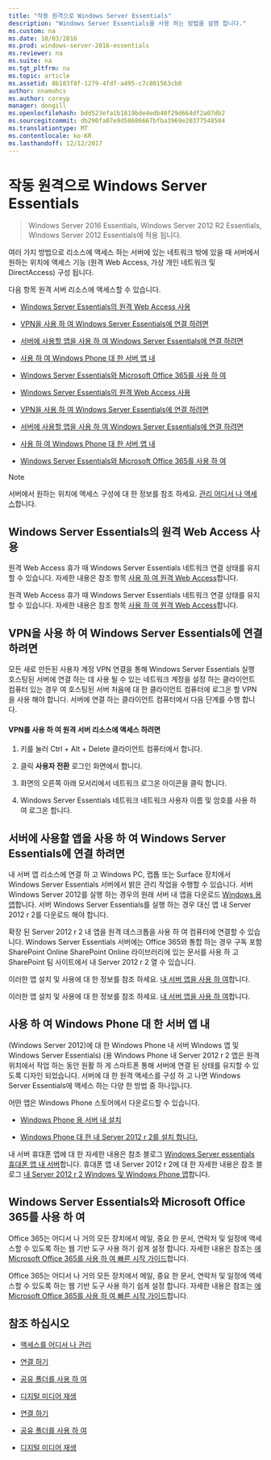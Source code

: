 ```yaml
---
title: "작동 원격으로 Windows Server Essentials"
description: "Windows Server Essentials을 사용 하는 방법을 설명 합니다."
ms.custom: na
ms.date: 10/03/2016
ms.prod: windows-server-2016-essentials
ms.reviewer: na
ms.suite: na
ms.tgt_pltfrm: na
ms.topic: article
ms.assetid: 8b183f8f-1279-4fdf-a495-c7c801563cb0
author: nnamuhcs
ms.author: coreyp
manager: dongill
ms.openlocfilehash: bdd523efa1b1819bde4edb40f29d664df2a07db2
ms.sourcegitcommit: db290fa07e9d50686667bfba3969e20377548504
ms.translationtype: MT
ms.contentlocale: ko-KR
ms.lasthandoff: 12/12/2017
---
```

# <a name="work-remotely-in-windows-server-essentials"></a>작동 원격으로 Windows Server Essentials

>Windows Server 2016 Essentials, Windows Server 2012 R2 Essentials, Windows Server 2012 Essentials에 적용 됩니다.
  
 여러 가지 방법으로 리소스에 액세스 하는 서버에 있는 네트워크 밖에 있을 때 서버에서 원하는 위치에 액세스 기능 (원격 Web Access, 가상 개인 네트워크 및 DirectAccess) 구성 됩니다.  
  
 다음 항목 원격 서버 리소스에 액세스할 수 있습니다.  
  

-   [Windows Server Essentials의 원격 Web Access 사용](Work-Remotely-in-Windows-Server-Essentials.md#BKMA_RWA)  
  
-   [VPN을 사용 하 여 Windows Server Essentials에 연결 하려면](Work-Remotely-in-Windows-Server-Essentials.md#BKMK_3)  
  
-   [서버에 사용할 앱을 사용 하 여 Windows Server Essentials에 연결 하려면](Work-Remotely-in-Windows-Server-Essentials.md#BKMK_App)  
  
-   [사용 하 여 Windows Phone 대 한 서버 앱 내](Work-Remotely-in-Windows-Server-Essentials.md#BKMK_2)  
  
-   [Windows Server Essentials와 Microsoft Office 365를 사용 하 여](Work-Remotely-in-Windows-Server-Essentials.md#BKMK_O365)  

-   [Windows Server Essentials의 원격 Web Access 사용](../use/Work-Remotely-in-Windows-Server-Essentials.md#BKMA_RWA)  
  
-   [VPN을 사용 하 여 Windows Server Essentials에 연결 하려면](../use/Work-Remotely-in-Windows-Server-Essentials.md#BKMK_3)  
  
-   [서버에 사용할 앱을 사용 하 여 Windows Server Essentials에 연결 하려면](../use/Work-Remotely-in-Windows-Server-Essentials.md#BKMK_App)  
  
-   [사용 하 여 Windows Phone 대 한 서버 앱 내](../use/Work-Remotely-in-Windows-Server-Essentials.md#BKMK_2)  
  
-   [Windows Server Essentials와 Microsoft Office 365를 사용 하 여](../use/Work-Remotely-in-Windows-Server-Essentials.md#BKMK_O365)  

  
> [!NOTE]
>  서버에서 원하는 위치에 액세스 구성에 대 한 정보를 참조 하세요. [관리 어디서 나 액세스](../manage/Manage-Anywhere-Access-in-Windows-Server-Essentials.md)합니다.  
  
##  <a name="BKMA_RWA"></a>Windows Server Essentials의 원격 Web Access 사용  

 원격 Web Access 휴가 때 Windows Server Essentials 네트워크 연결 상태를 유지할 수 있습니다. 자세한 내용은 참조 항목 [사용 하 여 원격 Web Access](Use-Remote-Web-Access-in-Windows-Server-Essentials.md)합니다.  

 원격 Web Access 휴가 때 Windows Server Essentials 네트워크 연결 상태를 유지할 수 있습니다. 자세한 내용은 참조 항목 [사용 하 여 원격 Web Access](../use/Use-Remote-Web-Access-in-Windows-Server-Essentials.md)합니다.  

  
##  <a name="BKMK_3"></a>VPN을 사용 하 여 Windows Server Essentials에 연결 하려면  
 모든 새로 만든된 사용자 계정 VPN 연결을 통해 Windows Server Essentials 실행 호스팅된 서버에 연결 하는 데 사용 될 수 있는 네트워크 계정을 설정 하는 클라이언트 컴퓨터 있는 경우 여 호스팅된 서버 처음에 대 한 클라이언트 컴퓨터에 로그온 할 VPN을 사용 해야 합니다. 서버에 연결 하는 클라이언트 컴퓨터에서 다음 단계를 수행 합니다.  
  
#### <a name="to-use-vpn-to-remotely-access-server-resources"></a>VPN를 사용 하 여 원격 서버 리소스에 액세스 하려면  
  
1.  키를 눌러 Ctrl + Alt + Delete 클라이언트 컴퓨터에서 합니다.  
  
2.  클릭 **사용자 전환** 로그인 화면에서 합니다.  
  
3.  화면의 오른쪽 아래 모서리에서 네트워크 로그온 아이콘을 클릭 합니다.  
  
4.  Windows Server Essentials 네트워크 네트워크 사용자 이름 및 암호를 사용 하 여 로그온 합니다.  
  
##  <a name="BKMK_App"></a>서버에 사용할 앱을 사용 하 여 Windows Server Essentials에 연결 하려면  
 내 서버 앱 리소스에 연결 하 고 Windows PC, 랩톱 또는 Surface 장치에서 Windows Server Essentials 서버에서 밝은 관리 작업을 수행할 수 있습니다. 서버 Windows Server 2012를 실행 하는 경우의 원래 서버 내 앱을 다운로드 [Windows 용 앱](https://windows.microsoft.com/windows-8/apps)합니다. 서버 Windows Server Essentials를 실행 하는 경우 대신 앱 내 Server 2012 r 2를 다운로드 해야 합니다.  
  
 확장 된 Server 2012 r 2 내 앱을 원격 데스크톱을 사용 하 여 컴퓨터에 연결할 수 있습니다. Windows Server Essentials 서버에는 Office 365와 통합 하는 경우 구독 포함 SharePoint Online SharePoint Online 라이브러리에 있는 문서를 사용 하 고 SharePoint 팀 사이트에서 내 Server 2012 r 2 열 수 있습니다.  
  

 이러한 앱 설치 및 사용에 대 한 정보를 참조 하세요. [내 서버 앱을 사용 하 여](Use-the-My-Server-App-to-Connect-to-Windows-Server-Essentials.md)합니다.  

 이러한 앱 설치 및 사용에 대 한 정보를 참조 하세요. [내 서버 앱을 사용 하 여](../use/Use-the-My-Server-App-to-Connect-to-Windows-Server-Essentials.md)합니다.  

  
##  <a name="BKMK_2"></a>사용 하 여 Windows Phone 대 한 서버 앱 내  
 (Windows Server 2012)에 대 한 Windows Phone 내 서버 Windows 앱 및 Windows Server Essentials) (용 Windows Phone 내 Server 2012 r 2 앱은 원격 위치에서 작업 하는 동안 원활 하 게 스마트폰 통해 서버에 연결 된 상태를 유지할 수 있도록 디자인 되었습니다. 서버에 대 한 원격 액세스를 구성 하 고 나면 Windows Server Essentials에 액세스 하는 다양 한 방법 중 하나입니다.  
  
 어떤 앱은 Windows Phone 스토어에서 다운로드할 수 있습니다.  
  
-   [Windows Phone 용 서버 내 설치](http://www.windowsphone.com/store/app/my-server/6c2f98d5-6fcf-4e1d-b8b1-cde62ea1a94a)  
  
-   [Windows Phone 대 한 내 Server 2012 r 2를 설치 합니다.](http://www.windowsphone.com/store/app/my-server-2012-r2/44f596b5-0477-4096-b96e-ddd6ef64ad6b)  
  
 내 서버 휴대폰 앱에 대 한 자세한 내용은 참조 블로그 [Windows Server essentials 휴대폰 앱 내 서버](http://blogs.technet.com/b/sbs/archive/2012/09/18/my-server-phone-app-for-windows-server-2012-essentials.aspx)합니다. 휴대폰 앱 내 Server 2012 r 2에 대 한 자세한 내용은 참조 블로그 [내 Server 2012 r 2 Windows 및 Windows Phone 앱](http://blogs.technet.com/b/sbs/archive/2013/11/19/my-server-2012-r2-windows-and-windows-phone-apps.aspx)합니다.  
  
##  <a name="BKMK_O365"></a>Windows Server Essentials와 Microsoft Office 365를 사용 하 여  

 Office 365는 어디서 나 거의 모든 장치에서 메일, 중요 한 문서, 연락처 및 일정에 액세스할 수 있도록 하는 웹 기반 도구 사용 하기 쉽게 설정 합니다. 자세한 내용은 참조는 [에 Microsoft Office 365를 사용 하 여 빠른 시작 가이드](Quick-Start-Guide-to-Using-Microsoft-Office-365-with-Windows-Server-Essentials.md)합니다.  

 Office 365는 어디서 나 거의 모든 장치에서 메일, 중요 한 문서, 연락처 및 일정에 액세스할 수 있도록 하는 웹 기반 도구 사용 하기 쉽게 설정 합니다. 자세한 내용은 참조는 [에 Microsoft Office 365를 사용 하 여 빠른 시작 가이드](../use/Quick-Start-Guide-to-Using-Microsoft-Office-365-with-Windows-Server-Essentials.md)합니다.  

  
## <a name="see-also"></a>참조 하십시오  
  
-   [액세스를 어디서 나 관리](../manage/Manage-Anywhere-Access-in-Windows-Server-Essentials.md)  
  

-   [연결 하기](Get-Connected-in-Windows-Server-Essentials.md)  
  
-   [공유 폴더를 사용 하 여](Use-Shared-Folders-in-Windows-Server-Essentials.md)  
  
-   [디지털 미디어 재생](Play-Digital-Media-in-Windows-Server-Essentials.md)

-   [연결 하기](../use/Get-Connected-in-Windows-Server-Essentials.md)  
  
-   [공유 폴더를 사용 하 여](../use/Use-Shared-Folders-in-Windows-Server-Essentials.md)  
  
-   [디지털 미디어 재생](../use/Play-Digital-Media-in-Windows-Server-Essentials.md)

